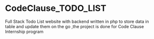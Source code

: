 # CodeClause_TODO_LIST
Full Stack Todo List website with backend written in php to store data in table and update them on the go ,the project is done for Code Clause Internship program
